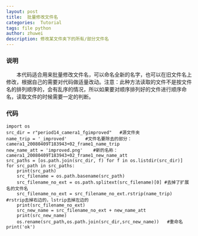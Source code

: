 ```yaml
---
layout: post
title:  批量修改文件名
categories:  Tutorial
tags: file python
author: zhuwei
description: 修改某文件夹下的所有/部分文件名
---
```


### 说明
&emsp;&emsp;本代码适合用来批量修改文件名，可以命名全新的名字，也可以在旧文件名上修改，根据自己的需要对代码做适量改动。注意：此种方法读取的文件不是按文件名的排列顺序的，会有乱序的情况，所以如果要对顺序排列好的文件进行顺序命名，读取文件的时候需要一定的判断。

### 代码    
    import os
    src_dir = r"period14_camera1_fgimproved"   #源文件夹
    name_trip = '_improved'       #文件名要除去的部分：camera1_20080409T183943+02_frame1_name_trip
    new_name_att = 'improved.png'    #新的名称：camera1_20080409T183943+02_frame1_new_name_att
    src_paths = [os.path.join(src_dir, f) for f in os.listdir(src_dir)]
    for src_path in src_paths:
        print(src_path)
        src_filename = os.path.basename(src_path)
        src_filename_no_ext = os.path.splitext(src_filename)[0] #去掉了扩展名的文件名
        src_filename_no_ext = src_filename_no_ext.rstrip(name_trip) #rstrip去掉右边的，lstrip去掉左边的
        print(src_filename_no_ext)
        src_new_name = src_filename_no_ext + new_name_att
        print(src_new_name)
        os.rename(src_path,os.path.join(src_dir,src_new_name))   #重命名
    print('ok')

